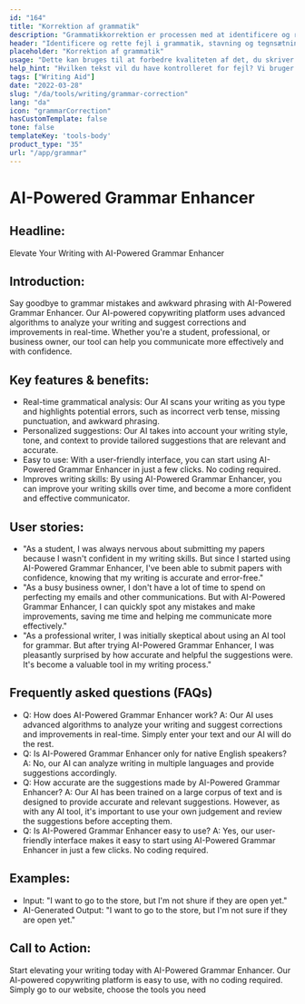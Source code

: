 ```yaml
---
id: "164"
title: "Korrektion af grammatik"
description: "Grammatikkorrektion er processen med at identificere og rette fejl i grammatik, stavning og tegnsætning. Dette kan gøres manuelt eller ved hjælp af AI-drevet software. AI-drevet grammatikkorrektionssoftware er i stand til at identificere fejl i grammatik, stavning og tegnsætning ved hjælp af Natural Language Processing (NLP). Denne teknologi kan bruges til at forbedre kvaliteten af tekster, uanset om det drejer sig om et websted, en blog eller endda en bog."
header: "Identificere og rette fejl i grammatik, stavning og tegnsætning."
placeholder: "Korrektion af grammatik"
usage: "Dette kan bruges til at forbedre kvaliteten af det, du skriver til et websted, en blog eller endda en bog."
help_hint: "Hvilken tekst vil du have kontrolleret for fejl? Vi bruger AI til at hjælpe dig med at forbedre kvaliteten af din tekst."
tags: ["Writing Aid"]
date: "2022-03-28"
slug: "/da/tools/writing/grammar-correction"
lang: "da"
icon: "grammarCorrection"
hasCustomTemplate: false
tone: false
templateKey: 'tools-body'
product_type: "35"
url: "/app/grammar"
---
```


# AI-Powered Grammar Enhancer

## Headline:
Elevate Your Writing with AI-Powered Grammar Enhancer

## Introduction:
Say goodbye to grammar mistakes and awkward phrasing with AI-Powered Grammar Enhancer. Our AI-powered copywriting platform uses advanced algorithms to analyze your writing and suggest corrections and improvements in real-time. Whether you're a student, professional, or business owner, our tool can help you communicate more effectively and with confidence.

## Key features & benefits:
- Real-time grammatical analysis: Our AI scans your writing as you type and highlights potential errors, such as incorrect verb tense, missing punctuation, and awkward phrasing.
- Personalized suggestions: Our AI takes into account your writing style, tone, and context to provide tailored suggestions that are relevant and accurate.
- Easy to use: With a user-friendly interface, you can start using AI-Powered Grammar Enhancer in just a few clicks. No coding required.
- Improves writing skills: By using AI-Powered Grammar Enhancer, you can improve your writing skills over time, and become a more confident and effective communicator.

## User stories:
- "As a student, I was always nervous about submitting my papers because I wasn't confident in my writing skills. But since I started using AI-Powered Grammar Enhancer, I've been able to submit papers with confidence, knowing that my writing is accurate and error-free."
- "As a busy business owner, I don't have a lot of time to spend on perfecting my emails and other communications. But with AI-Powered Grammar Enhancer, I can quickly spot any mistakes and make improvements, saving me time and helping me communicate more effectively."
- "As a professional writer, I was initially skeptical about using an AI tool for grammar. But after trying AI-Powered Grammar Enhancer, I was pleasantly surprised by how accurate and helpful the suggestions were. It's become a valuable tool in my writing process."

## Frequently asked questions (FAQs)
- Q: How does AI-Powered Grammar Enhancer work? 
  A: Our AI uses advanced algorithms to analyze your writing and suggest corrections and improvements in real-time. Simply enter your text and our AI will do the rest.
- Q: Is AI-Powered Grammar Enhancer only for native English speakers? 
  A: No, our AI can analyze writing in multiple languages and provide suggestions accordingly.
- Q: How accurate are the suggestions made by AI-Powered Grammar Enhancer? 
  A: Our AI has been trained on a large corpus of text and is designed to provide accurate and relevant suggestions. However, as with any AI tool, it's important to use your own judgement and review the suggestions before accepting them.
- Q: Is AI-Powered Grammar Enhancer easy to use? 
  A: Yes, our user-friendly interface makes it easy to start using AI-Powered Grammar Enhancer in just a few clicks. No coding required.

## Examples:
- Input: "I want to go to the store, but I'm not shure if they are open yet."
- AI-Generated Output: "I want to go to the store, but I'm not sure if they are open yet."

## Call to Action:
Start elevating your writing today with AI-Powered Grammar Enhancer. Our AI-powered copywriting platform is easy to use, with no coding required. Simply go to our website, choose the tools you need
